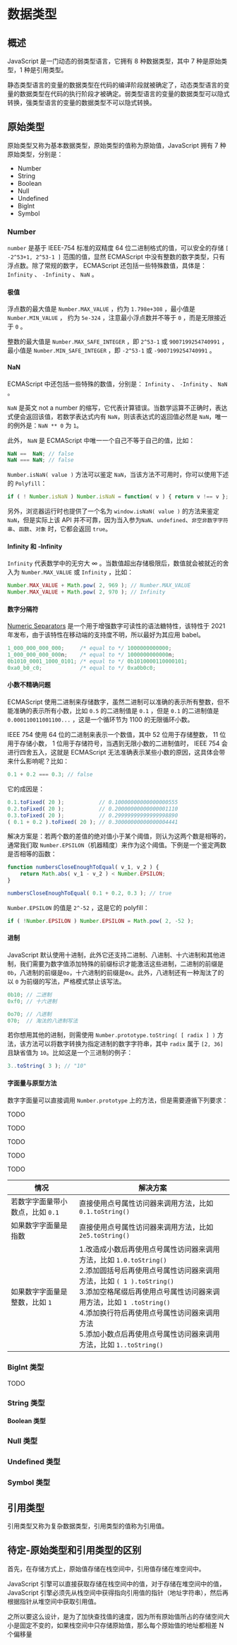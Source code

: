 # 数据类型

## 概述

JavaScript 是一门动态的弱类型语言，它拥有 8 种数据类型，其中 7 种是原始类型，1 种是引用类型。

静态类型语言的变量的数据类型在代码的编译阶段就被确定了，动态类型语言的变量的数据类型在代码的执行阶段才被确定。弱类型语言的变量的数据类型可以隐式转换，强类型语言的变量的数据类型不可以隐式转换。

## 原始类型

原始类型又称为基本数据类型，原始类型的值称为原始值，JavaScript 拥有 7 种原始类型，分别是：

- Number
- String
- Boolean
- Null
- Undefined
- BigInt
- Symbol

### Number

`number` 是基于 IEEE-754 标准的双精度 64 位二进制格式的值，可以安全的存储 `[ -2^53+1, 2^53-1 ]` 范围的值，显然 ECMAScript 中没有整数的数字类型，只有浮点数。除了常规的数字， ECMAScript 还包括一些特殊数值，具体是： `Infinity` 、 `-Infinity` 、 `NaN` 。

#### 极值

浮点数的最大值是 `Number.MAX_VALUE` ，约为 `1.798e+308` ，最小值是 `Number.MIN_VALUE` ， 约为 `5e-324` ，注意最小浮点数并不等于 `0` ，而是无限接近于 `0` 。

整数的最大值是 `Number.MAX_SAFE_INTEGER` ，即 `2^53-1` 或 `9007199254740991` ，最小值是 `Number.MIN_SAFE_INTEGER` ，即 `-2^53-1` 或 `-9007199254740991` 。

#### NaN

ECMAScript 中还包括一些特殊的数值，分别是： `Infinity` 、 `-Infinity` 、 `NaN` 。

`NaN` 是英文 not a number 的缩写，它代表计算错误。当数学运算不正确时，表达式便会返回该值，若数学表达式内有 `NaN`，则该表达式的返回值必然是 `NaN`，唯一的例外是：`NaN ** 0` 为 `1`。

此外， `NaN` 是 ECMAScript 中唯一一个自己不等于自己的值，比如：

```js
NaN ==  NaN; // false
NaN === NaN; // false
```

`Number.isNaN( value )` 方法可以鉴定 `NaN`，当该方法不可用时，你可以使用下述的 `Polyfill`：

```js
if ( ! Number.isNaN ) Number.isNaN = function( v ) { return v !== v };
```

另外，浏览器运行时也提供了一个名为 `window.isNaN( value )` 的方法来鉴定 `NaN`，但是实际上该 API 并不可靠，因为当入参为`NaN`、`undefined`、`非空非数字字符串`、`函数`、`对象` 时，它都会返回 `true`。

#### Infinity 和 -Infinity

`Infinity` 代表数学中的无穷大 ∞ 。当数值超出存储极限后，数值就会被就近的舍入为 `Number.MAX_VALUE` 或 `Infinity` ，比如：

```js
Number.MAX_VALUE + Math.pow( 2, 969 ); // Number.MAX_VALUE
Number.MAX_VALUE + Math.pow( 2, 970 ); // Infinity
```

#### 数字分隔符

[Numeric Separators](https://github.com/tc39/proposal-numeric-separator) 是一个用于增强数字可读性的语法糖特性，该特性于 2021 年发布，由于该特性在移动端的支持度不明，所以最好为其应用 babel。

```js
1_000_000_000_000;     /* equal to */ 1000000000000;
1_000_000_000_000n;    /* equal to */ 1000000000000n;
0b1010_0001_1000_0101; /* equal to */ 0b1010000110000101;
0xa0_b0_c0;            /* equal to */ 0xa0b0c0;
```

#### 小数不精确问题

ECMAScript 使用二进制来存储数字，虽然二进制可以准确的表示所有整数，但不能准确的表示所有小数，比如 `0.5` 的二进制值是 `0.1` ，但是 `0.1` 的二进制值是 `0.000110011001100...` ，这是一个循环节为 1100 的无限循环小数。

IEEE 754 使用 64 位的二进制来表示一个数值，其中 52 位用于存储整数， 11 位用于存储小数， 1 位用于存储符号，当遇到无限小数的二进制值时， IEEE 754 会进行四舍五入，这就是 ECMAScript 无法准确表示某些小数的原因，这具体会带来什么影响呢？比如：

```js
0.1 + 0.2 === 0.3; // false
```

它的成因是：

```js
0.1.toFixed( 20 );           // 0.10000000000000000555
0.2.toFixed( 20 );           // 0.20000000000000001110
0.3.toFixed( 20 );           // 0.29999999999999998890
( 0.1 + 0.2 ).toFixed( 20 ); // 0.30000000000000004441
```

解决方案是：若两个数的差值的绝对值小于某个阈值，则认为这两个数是相等的，通常我们取 `Number.EPSILON`（机器精度）来作为这个阈值。下例是一个鉴定两数是否相等的函数：

```js
function numbersCloseEnoughToEqual( v_1, v_2 ) {
	return Math.abs( v_1 - v_2 ) < Number.EPSILON;
}

numbersCloseEnoughToEqual( 0.1 + 0.2, 0.3 ); // true
```

`Number.EPSILON` 的值是 `2^-52` ，这是它的 polyfill：

```js
if ( !Number.EPSILON ) Number.EPSILON = Math.pow( 2, -52 );
```

#### 进制

JavaScript 默认使用十进制，此外它还支持二进制、八进制、十六进制和其他进制，我们需要为数字值添加特殊的前缀标识才能激活这些进制，二进制的前缀是 `0b`，八进制的前缀是`0o`，十六进制的前缀是`0x`。此外，八进制还有一种淘汰了的以 `0` 为前缀的写法，严格模式禁止该写法。

```js
0b10; // 二进制
0xf0; // 十六进制

0o70; // 八进制
070;  // 淘汰的八进制写法
```

若你想用其他的进制，则需使用 `Number.prototype.toString( [ radix ] )` 方法，该方法可以将数字转换为指定进制的数字字符串，其中 `radix` 属于 `[2, 36]` 且缺省值为 `10`。比如这是一个三进制的例子：

```js
3..toString( 3 ); // "10"
```

#### 字面量与原型方法

数字字面量可以直接调用 `Number.prototype` 上的方法，但是需要遵循下列要求：

TODO

TODO

TODO

TODO

TODO

| 情况                             | 解决方案                                                     |
| -------------------------------- | ------------------------------------------------------------ |
| 若数字字面量带小数点，比如 `0.1` | 直接使用点号属性访问器来调用方法，比如 `0.1.toString()`      |
| 如果数字字面量是指数             | 直接使用点号属性访问器来调用方法，比如 `2e5.toString()`      |
| 如果数字字面量是整数，比如 `1`   | 1.改造成小数后再使用点号属性访问器来调用方法，比如 `1.0.toString()` <br />2.添加圆括号后再使用点号属性访问器来调用方法，比如 `( 1 ).toString()` <br />3.添加空格尾缀后再使用点号属性访问器来调用方法，比如 `1 .toString()` <br />4.添加换行符后再使用点号属性访问器来调用方法<br />5.添加小数点后再使用点号属性访问器来调用方法，比如 `1..toString()` |

### BigInt 类型

TODO

### String 类型

#### Boolean 类型

### Null 类型

### Undefined 类型

### Symbol 类型

## 引用类型

引用类型又称为复杂数据类型，引用类型的值称为引用值。

## 待定-原始类型和引用类型的区别

首先，在存储方式上，原始值存储在栈空间中，引用值存储在堆空间中。

 JavaScript 引擎可以直接获取存储在栈空间中的值，对于存储在堆空间中的值， JavaScript 引擎必须先从栈空间中获得指向引用值的指针（地址字符串），然后再根据指针从堆空间中获取引用值。

之所以要这么设计，是为了加快查找值的速度，因为所有原始值所占的存储空间大小是固定不变的，如果栈空间中只存储原始值，那么每个原始值的地址都相差 N 个偏移量